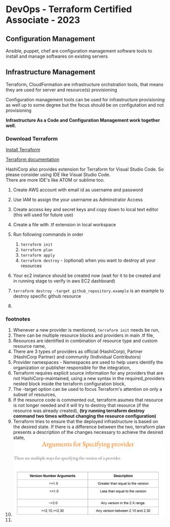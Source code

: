 # DevOps - Terraform Certified Associate - 2023

## Configuration Management

Ansible, puppet, chef are configuration management software tools to install and manage softwares on existing servers

## Infrastructure Management

Terraform, CloudFormation are infrastructure orchstration tools, that means they are used for server and resource(s) provisioning

Configuration management tools can be used for infrastructure provisioning as well up to some degree but the focus should be on configutation and not provisioning

**Infrastructure As a Code and Configuration Management work together well.**

### Download Terraform

[Install Terraform](https://developer.hashicorp.com/terraform/downloads)

[Terraform documentation](https://registry.terraform.io/)

HashiCorp also provides extension for Terraform for Visual Studio Code. So please consider using IDE like Visual Studio Code.  
There are more IDE's like ATOM or sublime too.  

1. Create AWS account with email id as username and password  
2. Use IAM to assign the your username as Adminstrator Access  
3. Create access key and secret keys and copy down to local text editor (this will used for future use)  
4. Create a file with .tf extension in local workspace
5. Run following commands in order
   1. `terraform init`
   2. `terraform plan`
   3. `terraform apply`
   4. `terraform destroy` - (optional) when you want to destroy all your resources

6. Your ec2 instance should be created now (wait for it to be created and in running stage to verify in aws EC2 dashboard)
7. `terraform destroy -target github_repository.example`  is an example to destroy specific github resource
8. 












### footnotes

1. Whenever a new provider is mentioned, `terraform init` needs be run,
2. There can be multiple resource blocks and providers in main .tf file,
3. Resources are identified in combination of resource type and custom resource name,
4. There are 3 types of providers as official (HashiCorp), Partner (HashiCorp Partner) and community (Individual Contributors)
5. Provider namespaces - Namespaces are used to help users identify the organization or publisher responsible for the integration,
6. Terraform requires explicit source information for any providers that are not HashiCorp-maintained, using a new syntax in the required_providers nested block inside the terraform configuration block,
7. The -target option can be used to focus Terraform's attention on only a subset of resources,
8. If the resource code is commented out, terraform asumes that resource is not longer needed and it will try to destroy that resource (if the resource was already created), **(try running terraform destroy command two times without changing the resource configuration)**
9. Terraform tries to ensure that the deployed infrastructure is based on the desired state. If there is a difference between the two, terraform plan presents a description of the
changes necessary to achieve the desired state,
10. ![Provider version number args](provider_version_number_args.png)
11. 